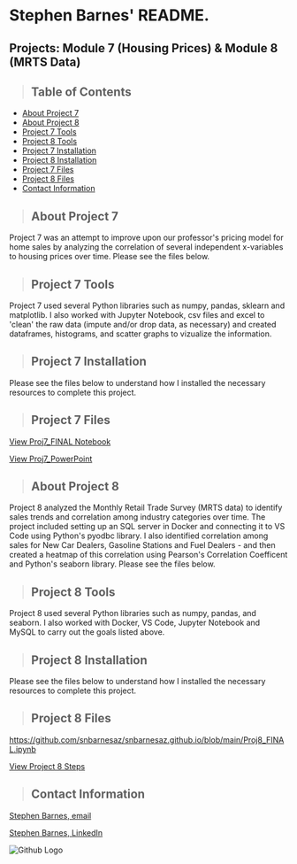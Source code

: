 # Stephen Barnes' README. 
## Projects: Module 7 (Housing Prices) & Module 8 (MRTS Data)

>## Table of Contents
* [About Project 7](#about-project-7)
* [About Project 8](#about-project-8)
* [Project 7 Tools](#project-7-tools)
* [Project 8 Tools](#project-8-tools)
* [Project 7 Installation](#project-7-installation)
* [Project 8 Installation](#project-8-installation)
* [Project 7 Files](#project-7-files)
* [Project 8 Files](#project-8-files)
* [Contact Information](#contact)


<a class="anchor" id="about-project-7"></a>
>## About Project 7
Project 7 was an attempt to improve upon our professor's pricing model for home sales by analyzing the correlation of several independent x-variables to housing prices over time. Please see the files below.

<a class="anchor" id="project-7-tools"></a>
>## Project 7 Tools
Project 7 used several Python libraries such as numpy, pandas, sklearn and matplotlib. I also worked with Jupyter Notebook, csv files and excel to 'clean' the raw data (impute and/or drop data, as necessary) and created dataframes, histograms, and scatter graphs to vizualize the information.

<a class="anchor" id="project-7-installation"></a>
>## Project 7 Installation
Please see the files below to understand how I installed the necessary resources to complete this project.


<a class="anchor" id="project-7-files"></a>
>## Project 7 Files

[View Proj7_FINAL Notebook](Proj7_FINAL.ipynb)

[View Proj7_PowerPoint](Project_7%20PowerPoint.pptx)


<a class="anchor" id="about-project-8"></a>
>## About Project 8
Project 8 analyzed the Monthly Retail Trade Survey (MRTS data) to identify sales trends and correlation among industry categories over time. The project included setting up an SQL server in Docker and connecting it to VS Code using Python's pyodbc library. I also identified correlation among sales for New Car Dealers, Gasoline Stations and Fuel Dealers - and then created a heatmap of this correlation using Pearson's Correlation Coefficent and Python's seaborn library. Please see the files below. 

<a class="anchor" id="project-8-tools"></a>
>## Project 8 Tools
Project 8 used several Python libraries such as numpy, pandas, and seaborn. I also worked with Docker, VS Code, Jupyter Notebook and MySQL to carry out the goals listed above.

<a class="anchor" id="project-8-installation"></a>
>## Project 8 Installation
Please see the files below to understand how I installed the necessary resources to complete this project.

<a class="anchor" id="project-8-files"></a>
>## Project 8 Files
https://github.com/snbarnesaz/snbarnesaz.github.io/blob/main/Proj8_FINAL.ipynb

[View Project 8 Steps](Project%208%20Steps%20Taken.docx)


<a class="anchor" id="contact"></a>
>## Contact Information
[Stephen Barnes, email](snbarnesaz@gmail.com)

[Stephen Barnes, LinkedIn](https://www.linkedin.com/in/stephen-barnes-482499101/)


![Github Logo](https://github.githubassets.com/images/modules/logos_page/Octocat.png "Github logo - markdown")
